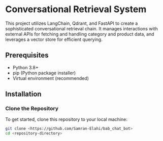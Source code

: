 # Conversational Retrieval System

This project utilizes LangChain, Qdrant, and FastAPI to create a sophisticated conversational retrieval chain. It manages interactions with external APIs for fetching and handling category and product data, and leverages a vector store for efficient querying.

## Prerequisites

- Python 3.8+
- pip (Python package installer)
- Virtual environment (recommended)

## Installation

### Clone the Repository

To get started, clone this repository to your local machine:

```bash
git clone <https://github.com/Samran-Elahi/bab_chat_bot>
cd <repository-directory>



